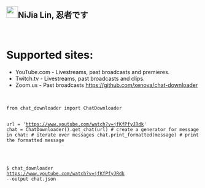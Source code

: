 <h2><a id="user-content-nijia-lin-忍者です" class="anchor" aria-hidden="true" tabindex="-1" href="#nijia-lin-忍者です"><span aria-hidden="true" class="octicon octicon-link"></span></a>
<a target="_blank" rel="noopener noreferrer nofollow" href="https://camo.githubusercontent.com/dcf23c4521fb1c3e0618b99e22b3728c8f5894d6122c50c7b3ddc12f98e14604/68747470733a2f2f7370726f66696c652e6c696e652d7363646e2e6e65742f30684b76546f684e704946466c3546675a48775a64714a676c47467a4e615a30314c584852616278684654446c4e493174614269565a61423543536a74484a31594a41434a534e307846486a703142574d5f5a30446f6258346d536d35414946454d584868627551"><img src="https://camo.githubusercontent.com/dcf23c4521fb1c3e0618b99e22b3728c8f5894d6122c50c7b3ddc12f98e14604/68747470733a2f2f7370726f66696c652e6c696e652d7363646e2e6e65742f30684b76546f684e704946466c3546675a48775a64714a676c47467a4e615a30314c584852616278684654446c4e493174614269565a61423543536a74484a31594a41434a534e307846486a703142574d5f5a30446f6258346d536d35414946454d584868627551" width="30" height="30" data-canonical-src="https://sprofile.line-scdn.net/0hKvTohNpIFFl5FgZHwZdqJglGFzNaZ01LXHRabxhFTDlNI1taBiVZaB5CSjtHJ1YJACJSN0xFHjp1BWM_Z0DobX4mSm5AIFEMXHhbuQ" style="max-width: 100%;"></a>NiJia Lin, 忍者です</h2><br><h1><a id="user-content-supported-sites" class="anchor" aria-hidden="true" tabindex="-1" href="#supported-sites"><span aria-hidden="true" class="octicon octicon-link"></span></a>
<a id="user-content-supported-sites" tabindex="-1" href="#supported-sites"><span></span></a>Supported sites:</h1>
<ul>
<li>YouTube.com - Livestreams, past broadcasts and premieres.</li>
<li>Twitch.tv - Livestreams, past broadcasts and clips.</li>
<li>Zoom.us - Past broadcasts
<a href="https://github.com/xenova/chat-downloader">https://github.com/xenova/chat-downloader</a>
</li>
</ul>
<br /><pre><code>from chat_downloader import ChatDownloader

url = 'https://www.youtube.com/watch?v=jfKfPfyJRdk'
chat = ChatDownloader().get_chat(url)       # create a generator
for message in chat:                        # iterate over messages
    chat.print_formatted(message)           # print the formatted message
</code></pre>
<br /><pre><code>$ chat_downloader https://www.youtube.com/watch?v=jfKfPfyJRdk --output chat.json
</code></pre>
